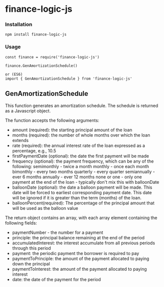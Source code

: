 # finance-logic-js

### Installation
```
npm install finance-logic-js

```

### Usage
```
const finance = require('finance-logic-js')

finance.GenAmortizationSchedule()

or (ES6)
import { GenAmortizationSchedule } from 'finance-logic-js'

```


GenAmortizationSchedule
-----------------------
This function generates an amortization schedule. The schedule is returned as a Javascript object.

The function accepts the following arguments:
* amount (required): the starting principal amount of the loan
* months (required): the number of whole months over which the loan extends
* rate (required): the annual interest rate of the loan expressed as a percentage, e.g., 10.5
* firstPaymentDate (optional): the date the first payment will be made
* frequency (optional): the payment frequency, which can be any of the following:
    semimonthly - twice a month
    monthly - once each month
    bimonthly - every two months
    quarterly - every quarter
    semiannually - ever 6 months
    annually - ever 12 months
    none or one - only one payment at the end of the loan - typically don't mix this with balloonDate
* balloonDate (optional): the date a balloon payment will be made. This date will be forced to earliest
corresponding payment date. This date will be ignored if it is greater than the term (months) of the
loan.
* balloonPercent(required): The percentage of the principal amount that will be used as the balloon value

The return object contains an array, with each array element containing the following fields:
* paymentNumber - the number for a payment
* principle: the principal balance remaining at the end of the period
* accumulatedInterest: the interest accumulate from all previous periods through this period
* payment: the periodic payment the borrower is required to pay
* paymentToPrinciple: the amount of the payment allocated to paying down the principal
* paymentToInterest: the amount of the payment allocated to paying interest
* date: the date of the payment for the period
